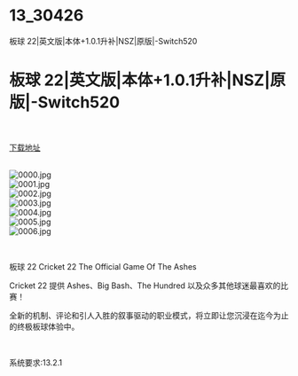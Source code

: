 # 13_30426
板球 22|英文版|本体+1.0.1升补|NSZ|原版|-Switch520
# 板球 22|英文版|本体+1.0.1升补|NSZ|原版|-Switch520
 <br/></br>
[下载地址](https://www.switch520.cc/article/30426 "下载地址")
<br/></br>

<p><img title="0000.jpg" src="https://www.switch520.cc/muke_img/2022_04_29_d6ed529be19ad.jpg" alt="0000.jpg"><br>
<img title="0001.jpg" src="https://www.switch520.cc/muke_img/2022_04_29_114748251daeb.jpg" alt="0001.jpg"><br>
<img title="0002.jpg" src="https://www.switch520.cc/muke_img/2022_04_29_43144eb3d3b7d.jpg" alt="0002.jpg"><br>
<img title="0003.jpg" src="https://www.switch520.cc/muke_img/2022_04_29_3ae6b76a5fe19.jpg" alt="0003.jpg"><br>
<img title="0004.jpg" src="https://www.switch520.cc/muke_img/2022_04_29_f680f40e28fd8.jpg" alt="0004.jpg"><br>
<img title="0005.jpg" src="https://www.switch520.cc/muke_img/2022_04_29_60b71a441ad36.jpg" alt="0005.jpg"><br>
<img title="0006.jpg" src="https://www.switch520.cc/muke_img/2022_04_29_c8431f9db8451.jpg" alt="0006.jpg"></p>
<p>&nbsp;</p>
<p>板球 22 Cricket 22 The Official Game Of The Ashes</p>
<p>Cricket 22 提供 Ashes、Big Bash、The Hundred 以及众多其他球迷最喜欢的比赛！</p>
<p>全新的机制、评论和引人入胜的叙事驱动的职业模式，将立即让您沉浸在迄今为止的终极板球体验中。</p>
<p>&nbsp;</p>
<p>系统要求:13.2.1</p>



